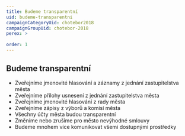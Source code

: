 ```yaml
---
title: Budeme transparentní
uid: budeme-transparentni
campaignCategoryUid: chotebor2018
campaignGroupUid: chotebor-2018
perex: >
  
order: 1
---
```


## Budeme transparentní

* Zveřejníme jmenovité hlasování a záznamy z jednání zastupitelstva města
* Zveřejníme přílohy usnesení z jednání zastupitelstva města
* Zveřejníme jmenovité hlasování z rady města
* Zveřejníme zápisy z výborů a komisí města
* Všechny účty města budou transparentní
* Změníme nebo zrušíme pro město nevýhodné smlouvy
* Budeme mnohem více komunikovat všemi dostupnými prostředky
